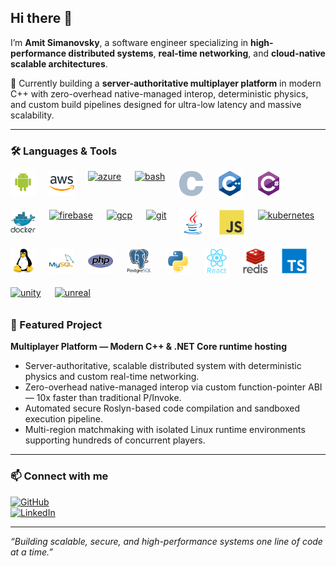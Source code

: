 ## Hi there 👋

I’m **Amit Simanovsky**, a software engineer specializing in **high-performance distributed systems**, **real-time networking**, and **cloud-native scalable architectures**.

🚀 Currently building a **server-authoritative multiplayer platform** in modern C++ with zero-overhead native-managed interop, deterministic physics, and custom build pipelines designed for ultra-low latency and massive scalability.

---

### 🛠️ Languages & Tools
<div style="display: flex; flex-wrap: wrap; gap: 12px; max-width: 700px;">

<a href="https://developer.android.com" target="_blank" rel="noreferrer" title="Android">
  <img src="https://raw.githubusercontent.com/devicons/devicon/master/icons/android/android-original-wordmark.svg" alt="android" width="40" height="40" style="vertical-align:middle; margin:0 10px 10px 0;"/>
</a>
<a href="https://aws.amazon.com" target="_blank" rel="noreferrer" title="AWS">
  <img src="https://raw.githubusercontent.com/devicons/devicon/master/icons/amazonwebservices/amazonwebservices-original-wordmark.svg" alt="aws" width="40" height="40" style="vertical-align:middle; margin:0 10px 10px 0;"/>
</a>
<a href="https://azure.microsoft.com/en-in/" target="_blank" rel="noreferrer" title="Azure">
  <img src="https://www.vectorlogo.zone/logos/microsoft_azure/microsoft_azure-icon.svg" alt="azure" width="40" height="40" style="vertical-align:middle; margin:0 10px 10px 0;"/>
</a>
<a href="https://www.gnu.org/software/bash/" target="_blank" rel="noreferrer" title="Bash">
  <img src="https://www.vectorlogo.zone/logos/gnu_bash/gnu_bash-icon.svg" alt="bash" width="40" height="40" style="vertical-align:middle; margin:0 10px 10px 0;"/>
</a>

<a href="https://www.cprogramming.com/" target="_blank" rel="noreferrer" title="C">
  <img src="https://raw.githubusercontent.com/devicons/devicon/master/icons/c/c-original.svg" alt="c" width="40" height="40" style="vertical-align:middle; margin:0 10px 10px 0;"/>
</a>
<a href="https://www.w3schools.com/cpp/" target="_blank" rel="noreferrer" title="C++">
  <img src="https://raw.githubusercontent.com/devicons/devicon/master/icons/cplusplus/cplusplus-original.svg" alt="cplusplus" width="40" height="40" style="vertical-align:middle; margin:0 10px 10px 0;"/>
</a>
<a href="https://www.w3schools.com/cs/" target="_blank" rel="noreferrer" title="C#">
  <img src="https://raw.githubusercontent.com/devicons/devicon/master/icons/csharp/csharp-original.svg" alt="csharp" width="40" height="40" style="vertical-align:middle; margin:0 10px 10px 0;"/>
</a>

<a href="https://www.docker.com/" target="_blank" rel="noreferrer" title="Docker">
  <img src="https://raw.githubusercontent.com/devicons/devicon/master/icons/docker/docker-original-wordmark.svg" alt="docker" width="40" height="40" style="vertical-align:middle; margin:0 10px 10px 0;"/>
</a>
<a href="https://firebase.google.com/" target="_blank" rel="noreferrer" title="Firebase">
  <img src="https://www.vectorlogo.zone/logos/firebase/firebase-icon.svg" alt="firebase" width="40" height="40" style="vertical-align:middle; margin:0 10px 10px 0;"/>
</a>
<a href="https://cloud.google.com" target="_blank" rel="noreferrer" title="Google Cloud Platform">
  <img src="https://www.vectorlogo.zone/logos/google_cloud/google_cloud-icon.svg" alt="gcp" width="40" height="40" style="vertical-align:middle; margin:0 10px 10px 0;"/>
</a>

<a href="https://git-scm.com/" target="_blank" rel="noreferrer" title="Git">
  <img src="https://www.vectorlogo.zone/logos/git-scm/git-scm-icon.svg" alt="git" width="40" height="40" style="vertical-align:middle; margin:0 10px 10px 0;"/>
</a>
<a href="https://www.java.com" target="_blank" rel="noreferrer" title="Java">
  <img src="https://raw.githubusercontent.com/devicons/devicon/master/icons/java/java-original.svg" alt="java" width="40" height="40" style="vertical-align:middle; margin:0 10px 10px 0;"/>
</a>
<a href="https://developer.mozilla.org/en-US/docs/Web/JavaScript" target="_blank" rel="noreferrer" title="JavaScript">
  <img src="https://raw.githubusercontent.com/devicons/devicon/master/icons/javascript/javascript-original.svg" alt="javascript" width="40" height="40" style="vertical-align:middle; margin:0 10px 10px 0;"/>
</a>

<a href="https://kubernetes.io" target="_blank" rel="noreferrer" title="Kubernetes">
  <img src="https://www.vectorlogo.zone/logos/kubernetes/kubernetes-icon.svg" alt="kubernetes" width="40" height="40" style="vertical-align:middle; margin:0 10px 10px 0;"/>
</a>
<a href="https://www.linux.org/" target="_blank" rel="noreferrer" title="Linux">
  <img src="https://raw.githubusercontent.com/devicons/devicon/master/icons/linux/linux-original.svg" alt="linux" width="40" height="40" style="vertical-align:middle; margin:0 10px 10px 0;"/>
</a>
<a href="https://www.mysql.com/" target="_blank" rel="noreferrer" title="MySQL">
  <img src="https://raw.githubusercontent.com/devicons/devicon/master/icons/mysql/mysql-original-wordmark.svg" alt="mysql" width="40" height="40" style="vertical-align:middle; margin:0 10px 10px 0;"/>
</a>

<a href="https://www.php.net" target="_blank" rel="noreferrer" title="PHP">
  <img src="https://raw.githubusercontent.com/devicons/devicon/master/icons/php/php-original.svg" alt="php" width="40" height="40" style="vertical-align:middle; margin:0 10px 10px 0;"/>
</a>
<a href="https://www.postgresql.org" target="_blank" rel="noreferrer" title="PostgreSQL">
  <img src="https://raw.githubusercontent.com/devicons/devicon/master/icons/postgresql/postgresql-original-wordmark.svg" alt="postgresql" width="40" height="40" style="vertical-align:middle; margin:0 10px 10px 0;"/>
</a>
<a href="https://www.python.org" target="_blank" rel="noreferrer" title="Python">
  <img src="https://raw.githubusercontent.com/devicons/devicon/master/icons/python/python-original.svg" alt="python" width="40" height="40" style="vertical-align:middle; margin:0 10px 10px 0;"/>
</a>

<a href="https://reactjs.org/" target="_blank" rel="noreferrer" title="React">
  <img src="https://raw.githubusercontent.com/devicons/devicon/master/icons/react/react-original-wordmark.svg" alt="react" width="40" height="40" style="vertical-align:middle; margin:0 10px 10px 0;"/>
</a>
<a href="https://redis.io" target="_blank" rel="noreferrer" title="Redis">
  <img src="https://raw.githubusercontent.com/devicons/devicon/master/icons/redis/redis-original-wordmark.svg" alt="redis" width="40" height="40" style="vertical-align:middle; margin:0 10px 10px 0;"/>
</a>
<a href="https://www.typescriptlang.org/" target="_blank" rel="noreferrer" title="TypeScript">
  <img src="https://raw.githubusercontent.com/devicons/devicon/master/icons/typescript/typescript-original.svg" alt="typescript" width="40" height="40" style="vertical-align:middle; margin:0 10px 10px 0;"/>
</a>

<a href="https://unity.com/" target="_blank" rel="noreferrer" title="Unity">
  <img src="https://www.vectorlogo.zone/logos/unity3d/unity3d-icon.svg" alt="unity" width="40" height="40" style="vertical-align:middle; margin:0 10px 10px 0;"/>
</a>
<a href="https://unrealengine.com/" target="_blank" rel="noreferrer" title="Unreal Engine">
  <img src="https://raw.githubusercontent.com/kenangundogan/fontisto/036b7eca71aab1bef8e6a0518f7329f13ed62f6b/icons/svg/brand/unreal-engine.svg" alt="unreal" width="40" height="40" style="vertical-align:middle; margin:0 10px 10px 0;"/>
</a>
</div>



### 🔭 Featured Project  
**Multiplayer Platform — Modern C++ & .NET Core runtime hosting**  
- Server-authoritative, scalable distributed system with deterministic physics and custom real-time networking.  
- Zero-overhead native-managed interop via custom function-pointer ABI — 10x faster than traditional P/Invoke.  
- Automated secure Roslyn-based code compilation and sandboxed execution pipeline.  
- Multi-region matchmaking with isolated Linux runtime environments supporting hundreds of concurrent players.

---

### 📫 Connect with me  
[![GitHub](https://img.shields.io/badge/GitHub-100000?style=for-the-badge&logo=github&logoColor=white)](https://github.com/Amitsim)  
[![LinkedIn](https://img.shields.io/badge/LinkedIn-0077B5?style=for-the-badge&logo=linkedin&logoColor=white)](https://linkedin.com/in/amitsimanovsky)

---

*“Building scalable, secure, and high-performance systems one line of code at a time.”*
